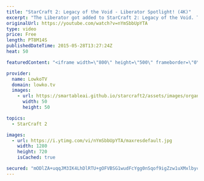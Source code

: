 ```yaml
---
title: "StarCraft 2: Legacy of the Void - Liberator Spotlight! (4K)"
excerpt: "The Liberator got added to StarCraft 2: Legacy of the Void. This unit will be the last unit added to StarCraft 2 and is available as a Starport unit for Terran in the Legacy of the Void expansion.  The unit can be created out of a Starport without an addon and can be produced two at a time with a reactor,"
originalUrl: https://youtube.com/watch?v=nYmSbbUpYTA
type: video
price: Free
length: PT8M14S
publishedDateTime: 2015-05-28T13:27:24Z
heat: 50

featuredContent: "<iframe width=\"800\" height=\"500\" frameborder=\"0\" src=\"https://www.youtube.com/embed/nYmSbbUpYTA\" allow=\"accelerometer; autoplay; encrypted-media; gyroscope; picture-in-picture\" allowfullscreen></iframe>"

provider:
  name: LowkoTV
  domain: lowko.tv
  images:
    - url: https://smartableai.github.io/starcraft2/assets/images/organizations/lowko.tv-50x50.jpg
      width: 50
      height: 50

topics:
  - StarCraft 2

images:
  - url: https://i.ytimg.com/vi/nYmSbbUpYTA/maxresdefault.jpg
    width: 1280
    height: 720
    isCached: true

secured: "mODlZA+uqqJM3IK4LhDlRTU+gOFVBSG1wudFcYgg0nSqof9igZzw1uXMxlbyc+Til6FLoW/O2+sau5dko0xzrgSwF0ZE4vrgyv5YDA3qkC81Pn2FR18ORhWcL+vPLgFSd/vb+GdeIeKBtKa+QfnzSYR1qFnMs5PP6pKs8igAEHA2u9wczjE5ksLvIotdsCHJuNuZCiXd6DIFSiJhGYN0HC7BTkhgYYA80S4OK3a6uDGtCfJmcSSXxSGJD8DmT8XWYBzQrJ+UnrQCKNdysBzeVfOZDX3ELKz5HhpVVPLUSHWyPHAfFCc6Fyh5qgaeQHl9sb0leGxYNVebperZcRYryxBbdW7QtDFhubWPVC32sr6h1PJ0w4kscbHf3oG7FXDImAlgTplZUADCZgxPmjfw1Ii8E1YnNiqgPfMA2aCwF5WdOwE8Wx33AK9+d5MyaFkV;lw3SdEtfmICWPcpckhP+ZA=="
---
```


